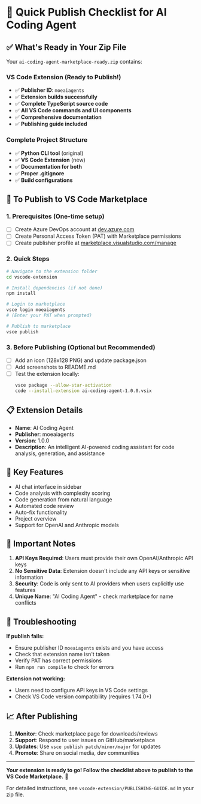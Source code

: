 # 🚀 Quick Publish Checklist for AI Coding Agent

## ✅ What's Ready in Your Zip File

Your `ai-coding-agent-marketplace-ready.zip` contains:

### VS Code Extension (Ready to Publish!)
- ✅ **Publisher ID**: `moeaiagents` 
- ✅ **Extension builds successfully**
- ✅ **Complete TypeScript source code**
- ✅ **All VS Code commands and UI components**
- ✅ **Comprehensive documentation**
- ✅ **Publishing guide included**

### Complete Project Structure
- ✅ **Python CLI tool** (original)
- ✅ **VS Code Extension** (new)
- ✅ **Documentation for both**
- ✅ **Proper .gitignore**
- ✅ **Build configurations**

## 🎯 To Publish to VS Code Marketplace

### 1. Prerequisites (One-time setup)
- [ ] Create Azure DevOps account at [dev.azure.com](https://dev.azure.com)
- [ ] Create Personal Access Token (PAT) with Marketplace permissions
- [ ] Create publisher profile at [marketplace.visualstudio.com/manage](https://marketplace.visualstudio.com/manage)

### 2. Quick Steps
```bash
# Navigate to the extension folder
cd vscode-extension

# Install dependencies (if not done)
npm install

# Login to marketplace
vsce login moeaiagents
# (Enter your PAT when prompted)

# Publish to marketplace
vsce publish
```

### 3. Before Publishing (Optional but Recommended)
- [ ] Add an icon (128x128 PNG) and update package.json
- [ ] Add screenshots to README.md
- [ ] Test the extension locally:
  ```bash
  vsce package --allow-star-activation
  code --install-extension ai-coding-agent-1.0.0.vsix
  ```

## 📋 Extension Details

- **Name**: AI Coding Agent
- **Publisher**: moeaiagents
- **Version**: 1.0.0
- **Description**: An intelligent AI-powered coding assistant for code analysis, generation, and assistance

## 🔧 Key Features
- AI chat interface in sidebar
- Code analysis with complexity scoring
- Code generation from natural language
- Automated code review
- Auto-fix functionality
- Project overview
- Support for OpenAI and Anthropic models

## 📝 Important Notes

1. **API Keys Required**: Users must provide their own OpenAI/Anthropic API keys
2. **No Sensitive Data**: Extension doesn't include any API keys or sensitive information
3. **Security**: Code is only sent to AI providers when users explicitly use features
4. **Unique Name**: "AI Coding Agent" - check marketplace for name conflicts

## 🚨 Troubleshooting

**If publish fails:**
- Ensure publisher ID `moeaiagents` exists and you have access
- Check that extension name isn't taken
- Verify PAT has correct permissions
- Run `npm run compile` to check for errors

**Extension not working:**
- Users need to configure API keys in VS Code settings
- Check VS Code version compatibility (requires 1.74.0+)

## 📈 After Publishing

1. **Monitor**: Check marketplace page for downloads/reviews
2. **Support**: Respond to user issues on GitHub/marketplace
3. **Updates**: Use `vsce publish patch/minor/major` for updates
4. **Promote**: Share on social media, dev communities

---

**Your extension is ready to go! Follow the checklist above to publish to the VS Code Marketplace.** 🎉

For detailed instructions, see `vscode-extension/PUBLISHING-GUIDE.md` in your zip file.